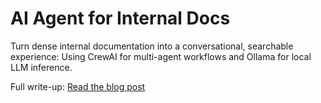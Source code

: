 # AI Agent for Internal Docs

Turn dense internal documentation into a conversational, searchable experience: Using CrewAI for multi-agent workflows and Ollama for local LLM inference.

Full write-up: [Read the blog post]([https://dhyey-devops.hashnode.dev/automating-internal-docs-search-with-llm-agents-crewai-ollama](https://dhyey-project-portfolio.hashnode.dev/automating-internal-docs-search-with-llm-agents-crewai-ollama))
